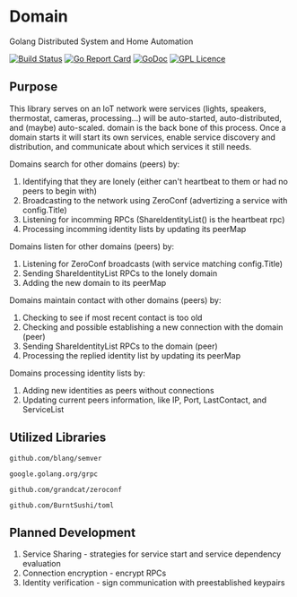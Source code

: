 # Domain
Golang Distributed System and Home Automation

[![Build Status](https://travis-ci.com/jmbarzee/domain.svg?branch=master)](https://travis-ci.com/jmbarzee/domain)
[![Go Report Card](https://goreportcard.com/badge/github.com/jmbarzee/domain)](https://goreportcard.com/report/github.com/jmbarzee/domain)
[![GoDoc](https://godoc.org/github.com/jmbarzee/domain?status.svg)](https://godoc.org/github.com/jmbarzee/domain)
[![GPL Licence](https://badges.frapsoft.com/os/gpl/gpl.svg?v=103)](https://opensource.org/licenses/GPL-3.0/)



## Purpose
This library serves on an IoT network were services (lights, speakers, thermostat, cameras, processing...) will be auto-started, auto-distributed, and (maybe) auto-scaled. domain is the back bone of this process. Once a domain starts it will start its own services, enable service discovery and distribution, and communicate about which services it still needs. 

Domains search for other domains (peers) by:
1. Identifying that they are lonely (either can't heartbeat to them or had no peers to begin with)
2. Broadcasting to the network using ZeroConf (advertizing a service with config.Title)
3. Listening for incomming RPCs (ShareIdentityList() is the heartbeat rpc)
4. Processing incomming identity lists by updating its peerMap

Domains listen for other domains (peers) by:
1. Listening for ZeroConf broadcasts (with service matching config.Title)
2. Sending ShareIdentityList RPCs to the lonely domain
3. Adding the new domain to its peerMap

Domains maintain contact with other domains (peers) by:
1. Checking to see if most recent contact is too old
2. Checking and possible establishing a new connection with the domain (peer)
3. Sending ShareIdentityList RPCs to the domain (peer)
4. Processing the replied identity list by updating its peerMap

Domains processing identity lists by:
1. Adding new identities as peers without connections
2. Updating current peers information, like IP, Port, LastContact, and ServiceList



## Utilized Libraries

`github.com/blang/semver`

`google.golang.org/grpc`

`github.com/grandcat/zeroconf`

`github.com/BurntSushi/toml`



## Planned Development

1. Service Sharing - strategies for service start and service dependency evaluation 
2. Connection encryption - encrypt RPCs
3. Identity verification - sign communication with preestablished keypairs



